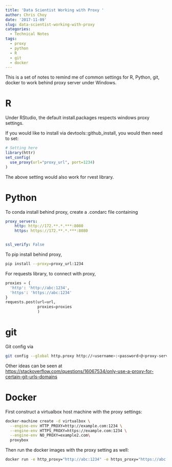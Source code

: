 ```yaml
---
title: 'Data Scientist Working with Proxy '
author: Chris Choy
date: '2017-11-09'
slug: data-scientist-working-with-proxy
categories:
  - Technical Notes
tags:
  - proxy
  - python
  - R
  - git
  - docker
---
```


This is a set of notes to remind me of common settings for R, Python, git, docker to work behind proxy server under Windows. 

# R

Under RStudio, the default install.packages respects windows proxy settings.

If you would like to install via devtools::github_install, you would then need to set:


```r
# Setting here
library(httr)
set_config(
  use_proxy(url="proxy_url", port=1234)
)
```

The above setting would also work for rvest library.

# Python

To conda install behind proxy, create a .condarc file containing
```yaml
proxy_servers:
    http: http://172.**.*.***:8080
    https: https://172.**.*.***:8080


ssl_verify: False
```

To pip install behind proxy,

```bash
pip install --proxy=proxy_url:1234
```

For requests library, to connect with proxy,

```python
proxies = {
  'http': 'http://abc:1234',
  'https': 'https://abc:1234'
}
requests.post(url=url, 
              proxies=proxies
              )
```

# git

Git config via
```bash
git config --global http.proxy http://<username>:<password>@<proxy-server-url>:<port>
```

Other ideas can be seen at https://stackoverflow.com/questions/16067534/only-use-a-proxy-for-certain-git-urls-domains

# Docker

First construct a virtualbox host machine with the proxy settings:

```bash
docker-machine create -d virtualbox \
  --engine-env HTTP_PROXY=http://example.com:1234 \
  --engine-env HTTPS_PROXY=https://example.com:1234 \
  --engine-env NO_PROXY=example2.com\
  proxybox
```

Then run the docker images with the proxy setting as well:
```bash
docker run -e http_proxy="http://abc:1234" -e https_proxy="https://abc:1234" -it dockername /bin/bash
```